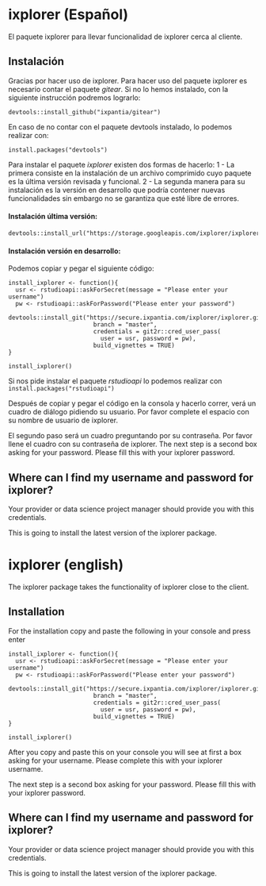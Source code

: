 # ixplorer (Español)

El paquete ixplorer para llevar funcionalidad de ixplorer cerca al cliente. 

## Instalación

Gracias por hacer uso de ixplorer. Para hacer uso del paquete ixplorer es 
necesario contar el paquete *gitear*. Si no lo hemos instalado, con la siguiente
instrucción podremos lograrlo:

```
devtools::install_github("ixpantia/gitear")
```

En caso de no contar con el paquete devtools instalado, lo podemos realizar con:

```
install.packages("devtools")
```

Para instalar el paquete *ixplorer* existen dos formas de hacerlo: 
  1 - La primera consiste en la instalación de un archivo comprimido cuyo
  paquete es la última versión revisada y funcional.
  2 - La segunda manera para su instalación es la versión en desarrollo que 
  podría contener nuevas funcionalidades sin embargo no se garantiza que esté
  libre de errores.


#### Instalación última versión:

```
devtools::install_url("https://storage.googleapis.com/ixplorer/ixplorer_0.0.2.tar.gz")
```
#### Instalación versión en desarrollo:

Podemos copiar y pegar el siguiente código:
```
install_ixplorer <- function(){
  usr <- rstudioapi::askForSecret(message = "Please enter your username")
  pw <- rstudioapi::askForPassword("Please enter your password")
  devtools::install_git("https://secure.ixpantia.com/ixplorer/ixplorer.git", 
                        branch = "master", 
                        credentials = git2r::cred_user_pass(
                          user = usr, password = pw),
                        build_vignettes = TRUE)
}

install_ixplorer()
```
Si nos pide instalar el paquete *rstudioapi* lo podemos realizar con
`install.packages("rstudioapi")`

Después de copiar y pegar el código en la consola y hacerlo correr, verá un 
cuadro de diálogo pidiendo su usuario. Por favor complete el espacio con su 
nombre de usuario de ixplorer.

El segundo paso será un cuadro preguntando por su contraseña. Por favor llene
el cuadro con su contraseña de ixplorer.
The next step is a second box asking for your password. Please fill this with
your ixplorer password.

## Where can I find my username and password for ixplorer?
Your provider or data science project manager should provide you with this
credentials. 


This is going to install the latest version of the ixplorer package.

# ixplorer (english)

The ixplorer package takes the functionality of ixplorer close to the client.

## Installation 

For the installation copy and paste the following in your console and press enter

```
install_ixplorer <- function(){
  usr <- rstudioapi::askForSecret(message = "Please enter your username")
  pw <- rstudioapi::askForPassword("Please enter your password")
  devtools::install_git("https://secure.ixpantia.com/ixplorer/ixplorer.git", 
                        branch = "master", 
                        credentials = git2r::cred_user_pass(
                          user = usr, password = pw),
                        build_vignettes = TRUE)
}

install_ixplorer()
```

After you copy and paste this on your console you will see at first a box asking
for your username. Please complete this with your ixplorer username. 

The next step is a second box asking for your password. Please fill this with
your ixplorer password.

## Where can I find my username and password for ixplorer?
Your provider or data science project manager should provide you with this
credentials. 


This is going to install the latest version of the ixplorer package.
